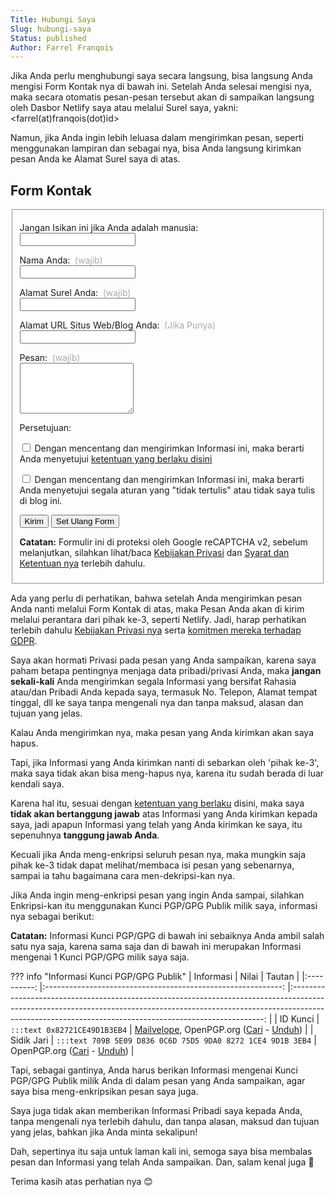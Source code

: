 ```yaml
---
Title: Hubungi Saya
Slug: hubungi-saya
Status: published
Author: Farrel Franqois
---
```


<style>
    article input[type="text"], article input[type="email"], article input[type="url"] {
      width: 50%;
      box-sizing: border-box;
      margin-bottom: .75em;
    }

    article textarea {
      width: 50%;
      box-sizing: border-box;
      margin-bottom: .75em;
    }

    label.guide-text {
      color: #AAA;
      margin-left: .25em;
      font-weight: 400;
    }

    article p.hidden {
      display: none;
      visibility: hidden;
      opacity: 0;
    }

    details.info table {
      margin-left:auto; 
      margin-right:auto;
    }
</style>

Jika Anda perlu menghubungi saya secara langsung, bisa langsung Anda mengisi Form Kontak nya di bawah ini. Setelah Anda selesai mengisi nya, maka secara otomatis pesan-pesan tersebut akan di sampaikan langsung oleh Dasbor Netlify saya atau melalui Surel saya, yakni: &lt;farrel(at)franqois(dot)id&gt;

Namun, jika Anda ingin lebih leluasa dalam mengirimkan pesan, seperti menggunakan lampiran dan sebagai nya, bisa Anda langsung kirimkan pesan Anda ke Alamat Surel saya di atas.

## Form Kontak

<form name="contact" class="contact-form" id="contact-form" method="POST" data-netlify="true" netlify-recaptcha="true" netlify-honeypot="required_field">
    <fieldset>
        <p class="hidden">
          <label>Jangan Isikan ini jika Anda adalah manusia: </label><br>
          <input name="required_field" />
        </p>
        <p>
          <label>Nama Anda: </label> <label class="guide-text">(wajib)</label><br>
          <input type="text" name="name" required />
        </p>
        <p>
          <label>Alamat Surel Anda:</label> <label class="guide-text">(wajib)</label><br>
          <input type="email" name="email" required />
        </p>
        <p>
          <label>Alamat URL Situs Web/Blog Anda: <label class="guide-text">(Jika Punya)</label><br>
          <input type="url" name="url" />
        </p>
        <p>
          <label>Pesan: </label> <label class="guide-text">(wajib)</label><br>
          <textarea name="message" rows="5" required></textarea>
        </p>
        <p>
          <label>Persetujuan: </label>
          <p>
            <input type="checkbox" name="terms" value="agree" required> <label>Dengan mencentang dan mengirimkan Informasi ini, maka berarti Anda menyetujui <a href="https://farrel.franqois.id/ketentuan-hukum-dan-sanggahan">ketentuan yang berlaku disini</a></label>
          </p>
          <p>
            <input type="checkbox" name="morality" value="agree" required> <label>Dengan mencentang dan mengirimkan Informasi ini, maka berarti Anda menyetujui segala aturan yang "tidak tertulis" atau tidak saya tulis di blog ini.</label>
          </p>
        </p>
        <div class="g-recaptcha" data-sitekey="6Ldh-TAUAAAAAE468ek0vOM2Mc-BSsKFbA-XkErJ" data-callback="onSubmit">
        </div>
        <p>
          <button type="submit" id="submit">Kirim</button> 
          <button type="reset">Set Ulang Form</button>
        </p>
        <p>
          <label style="font-weight: bold;">Catatan:</label> Formulir ini di proteksi oleh Google reCAPTCHA v2, sebelum melanjutkan, silahkan lihat/baca <a class="p__a" href="https://policies.google.com/privacy" target="_blank" rel="external">Kebijakan Privasi</a> dan <a class="p__a" href="https://policies.google.com/terms" target="_blank" rel="external">Syarat dan Ketentuan nya</a> terlebih dahulu.
        </p>
    </fieldset>
</form>

Ada yang perlu di perhatikan, bahwa setelah Anda mengirimkan pesan Anda nanti melalui Form Kontak di atas, maka Pesan Anda akan di kirim melalui perantara dari pihak ke-3, seperti Netlify. Jadi, harap perhatikan terlebih dahulu [Kebijakan Privasi nya](https://www.netlify.com/privacy/) serta [komitmen mereka terhadap GDPR](https://www.netlify.com/gdpr).

Saya akan hormati Privasi pada pesan yang Anda sampaikan, karena saya paham betapa pentingnya menjaga data pribadi/privasi Anda, maka **jangan sekali-kali** Anda mengirimkan segala Informasi yang bersifat Rahasia atau/dan Pribadi Anda kepada saya, termasuk No. Telepon, Alamat tempat tinggal, dll ke saya tanpa mengenali nya dan tanpa maksud, alasan dan tujuan yang jelas. 

Kalau Anda mengirimkan nya, maka pesan yang Anda kirimkan akan saya hapus. 

Tapi, jika Informasi yang Anda kirimkan nanti di sebarkan oleh 'pihak ke-3', maka saya tidak akan bisa meng-hapus nya, karena itu sudah berada di luar kendali saya. 

Karena hal itu, sesuai dengan [ketentuan yang berlaku]({filename}/pages/ketentuan-hukum-dan-sanggahan.md) disini, maka saya **tidak akan bertanggung jawab** atas Informasi yang Anda kirimkan kepada saya, jadi apapun Informasi yang telah yang Anda kirimkan ke saya, itu sepenuhnya **tanggung jawab Anda**.

Kecuali jika Anda meng-enkripsi seluruh pesan nya, maka mungkin saja pihak ke-3 tidak dapat melihat/membaca isi pesan yang sebenarnya, sampai ia tahu bagaimana cara men-dekripsi-kan nya.

Jika Anda ingin meng-enkripsi pesan yang ingin Anda sampai, silahkan Enkripsi-kan itu menggunakan Kunci PGP/GPG Publik milik saya, informasi nya sebagai berikut:

**Catatan:** Informasi Kunci PGP/GPG di bawah ini sebaiknya Anda ambil salah satu nya saja, karena sama saja dan di bawah ini merupakan Informasi mengenai 1 Kunci PGP/GPG milik saya saja.

??? info "Informasi Kunci PGP/GPG Publik"
    | Informasi 	| Nilai 	| Tautan 	|
    |:----------:	|:-----------------------------------------------------------:	|:-----------------------------------------------------------------------------------------------------------------------------------------------------------------------------------------------------------------------------------:	|
    | ID Kunci 	| `:::text 0x82721CE49D1B3EB4` 	| [Mailvelope](https://keys.mailvelope.com/pks/lookup?op=get&search=0x82721CE49D1B3EB4), OpenPGP.org ([Cari](https://keys.openpgp.org/search?q=0x82721CE49D1B3EB4) - [Unduh](https://keys.openpgp.org/vks/v1/by-keyid/0x82721CE49D1B3EB4)) 	|
    | Sidik Jari 	| `:::text 709B 5E09 D836 0C6D 75D5 9DA0 8272 1CE4 9D1B 3EB4` 	| OpenPGP.org ([Cari](https://keys.openpgp.org/search?q=709B5E09D8360C6D75D59DA082721CE49D1B3EB4) - [Unduh](https://keys.openpgp.org/vks/v1/by-fingerprint/709B5E09D8360C6D75D59DA082721CE49D1B3EB4)) 	|

Tapi, sebagai gantinya, Anda harus berikan Informasi mengenai Kunci PGP/GPG Publik milik Anda di dalam pesan yang Anda sampaikan, agar saya bisa meng-enkripsikan pesan saya juga.

Saya juga tidak akan memberikan Informasi Pribadi saya kepada Anda, tanpa mengenali nya terlebih dahulu, dan tanpa alasan, maksud dan tujuan yang jelas, bahkan jika Anda minta sekalipun!

Dah, sepertinya itu saja untuk laman kali ini, semoga saya bisa membalas pesan dan Informasi yang telah Anda sampaikan. Dan, salam kenal juga :slightly_smiling_face:

Terima kasih atas perhatian nya :blush:
